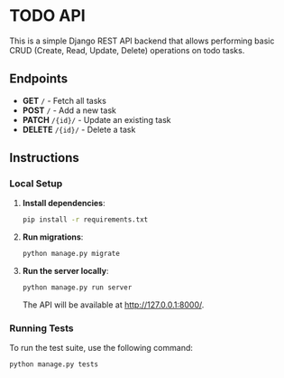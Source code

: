 # TODO API

This is a simple Django REST API backend that allows performing basic CRUD (Create, Read, Update, Delete) operations on todo tasks.

## Endpoints

- **GET** `/` - Fetch all tasks
- **POST** `/` - Add a new task
- **PATCH** `/{id}/` - Update an existing task
- **DELETE** `/{id}/` - Delete a task

## Instructions

### Local Setup

1. **Install dependencies**:
   
   ```bash
   pip install -r requirements.txt
   ```

2. **Run migrations**:
   
   ```bash
   python manage.py migrate
   ```
3. **Run the server locally**:
   
   ```bash
   python manage.py run server
   ```
   The API will be available at http://127.0.0.1:8000/.
  
### Running Tests

To run the test suite, use the following command:
```bash
python manage.py tests
```